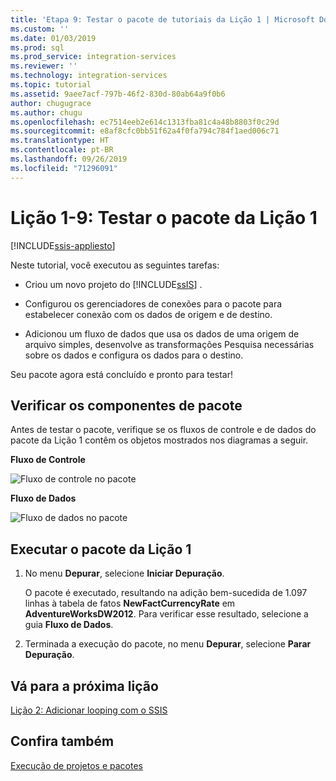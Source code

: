 ```yaml
---
title: 'Etapa 9: Testar o pacote de tutoriais da Lição 1 | Microsoft Docs'
ms.custom: ''
ms.date: 01/03/2019
ms.prod: sql
ms.prod_service: integration-services
ms.reviewer: ''
ms.technology: integration-services
ms.topic: tutorial
ms.assetid: 9aee7acf-797b-46f2-830d-80ab64a9f0b6
author: chugugrace
ms.author: chugu
ms.openlocfilehash: ec7514eeb2e614c1313fba81c4a48b8803f0c29d
ms.sourcegitcommit: e8af8cfc0bb51f62a4f0fa794c784f1aed006c71
ms.translationtype: HT
ms.contentlocale: pt-BR
ms.lasthandoff: 09/26/2019
ms.locfileid: "71296091"
---
```

# <a name="lesson-1-9-test-the-lesson-1-package"></a>Lição 1-9: Testar o pacote da Lição 1

[!INCLUDE[ssis-appliesto](../includes/ssis-appliesto-ssvrpluslinux-asdb-asdw-xxx.md)]



Neste tutorial, você executou as seguintes tarefas:  
  
-   Criou um novo projeto do [!INCLUDE[ssIS](../includes/ssis-md.md)] .  
  
-   Configurou os gerenciadores de conexões para o pacote para estabelecer conexão com os dados de origem e de destino.  
  
-   Adicionou um fluxo de dados que usa os dados de uma origem de arquivo simples, desenvolve as transformações Pesquisa necessárias sobre os dados e configura os dados para o destino.  
  
Seu pacote agora está concluído e pronto para testar!
  
## <a name="check-the-package-components"></a>Verificar os componentes de pacote
  
Antes de testar o pacote, verifique se os fluxos de controle e de dados do pacote da Lição 1 contêm os objetos mostrados nos diagramas a seguir.  
  
**Fluxo de Controle** 
  
![Fluxo de controle no pacote](../integration-services/media/task9lesson1control.gif "Fluxo de controle no pacote")  
  
**Fluxo de Dados**  
  
![Fluxo de dados no pacote](../integration-services/media/task9lesson1data.gif "Fluxo de dados no pacote")  
  
## <a name="run-the-lesson-1-package"></a>Executar o pacote da Lição 1  
  
1.  No menu **Depurar**, selecione **Iniciar Depuração**.  
  
    O pacote é executado, resultando na adição bem-sucedida de 1.097 linhas à tabela de fatos **NewFactCurrencyRate** em **AdventureWorksDW2012**. Para verificar esse resultado, selecione a guia **Fluxo de Dados**.
  
2.  Terminada a execução do pacote, no menu **Depurar**, selecione **Parar Depuração**.  
  
## <a name="go-to-next-lesson"></a>Vá para a próxima lição
[Lição 2: Adicionar looping com o SSIS](../integration-services/lesson-2-adding-looping-with-ssis.md)  
  
## <a name="see-also"></a>Confira também  
[Execução de projetos e pacotes](packages/run-integration-services-ssis-packages.md) 
  
  
  

